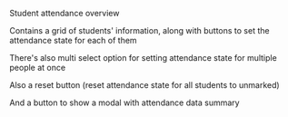Student attendance overview

Contains a grid of students' information,
along with buttons to set the attendance state for each of them

There's also multi select option for setting attendance state
for multiple people at once

Also a reset button (reset attendance state for all students to unmarked)

And a button to show a modal with attendance data summary